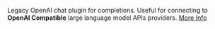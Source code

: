 Legacy OpenAI chat plugin for completions. Useful for connecting to **OpenAI Compatible** large language model APIs providers. <a class="text-sm underline hover:text-primary" href="https://promptpanel.com/documentation/completion-openai-gpt-compatible/" target="_new">More Info</a>
